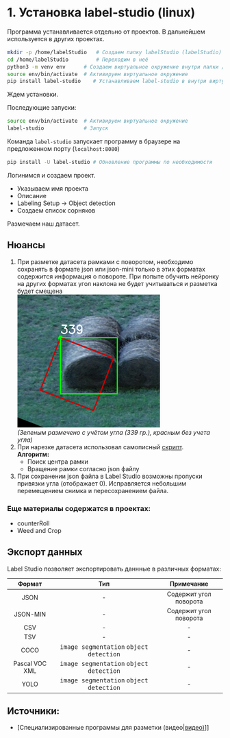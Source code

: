 # 1. Установка label-studio (linux)

Программа устанавливается отдельно от проектов. В дальнейшем используется в других проектах.
``` bash
mkdir -p /home/labelStudio   # Создаем папку labelStudio (labelStudio)
cd /home/labelStudio         # Переходим в неё
python3 -m venv env      # Создаем виртуальное окружение внутри папки /home/app/labelStudio (Только 1 раз)
source env/bin/activate  # Активируем виртуальное окружение
pip install label-studio    # Устанавливаем label-studio в внутри виртуального окружения
```
Ждем установки.

Последующие запуски:
``` bash
source env/bin/activate  # Активируем виртуальное окружение
label-studio             # Запуск 
```

 Команда `label-studio` запускает программу в браузере на предложенном порту (`localhost:8080`)
``` bash
pip install -U label-studio # Обновление программы по необходимости
```

Логинимся и создаем проект.
- Указываем имя проекта
- Описание
- Labeling Setup -> Object detection
- Создаем список сорняков

Размечаем наш датасет.

## Нюансы
1. При разметке датасета рамками с поворотом, необходимо сохранять в формате json или json-mini только в этих форматах содержится информация о повороте. При попыте обучить нейронку на других форматах угол наклона не будет учитываться и разметка будет смещена <br>![Alt text](files/1.png)<br>
*(Зеленым размечено с учётом угла (339 гр.), красным без учета угла)*
2. При нарезке датасета использовал самописный [скрипт](slicer_json-min.py).
   <br>**Алгоритм:**<br>
   * Поиск центра рамки
   * Вращение рамки согласно json файлу 
3. При сохранении json файла в Label Studio возможны пропуски привязки угла (отображает 0). Исправляется небольшим перемещением снимка и пересохранением файла. 

### Еще материалы содержатся в проектах:
- counterRoll
- Weed and Crop

## Экспорт данных

Label Studio позволяет экспортировать даннные в различных форматах:

|     Формат     |                            Тип                            |       Примечание       |
| :------------: | :-------------------------------------------------------: | :--------------------: |
|      JSON      |                             -                             | Содержит угол поворота |
|    JSON-MIN    |                             -                             | Содержит угол поворота |
|      CSV       |                             -                             |           -            |
|      TSV       |                             -                             |           -            |
|      COCO      | <kbd>image segmentation</kbd> <kbd>object detection</kbd> |           -            |
| Pascal VOC XML | <kbd>image segmentation</kbd> <kbd>object detection</kbd> |           -            |
|      YOLO      | <kbd>image segmentation</kbd> <kbd>object detection</kbd> |           -            |


## Источники:
+ [Cпециализированные программы для разметки (видео|[видео)](видео)]]